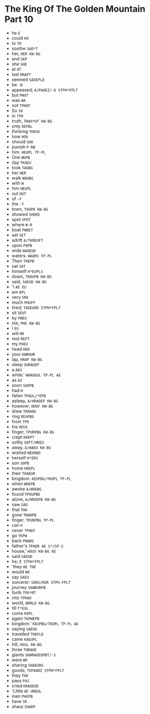 # The King Of The Golden Mountain Part 10

* he `E`
* could `KO`
* to `TO`
* soothe `SAO*T`
* her, `HER KW-BG`
* and `SKP`
* she `SHE`
* at `AT`
* last `HRAFT`
* seemed `SAOEPLD`
* be `-B`
* appeased; `A/PAOEZ/-D STPH*FPLT`
* but `PWUT`
* was `WA`
* not `TPHOT`
* So `SO`
* in `TPH`
* truth, `TRAO*UT KW-BG`
* only `OEPBL`
* thinking `THEUG`
* how `HOU`
* should `SHO`
* punish `P-RB`
* him. `HEUPL TP-PL`
* One `WUPB`
* day `TKAEU`
* took `TAOBG`
* her `HER`
* walk `WAUBG`
* with `W`
* him `HEUPL`
* out `OUT`
* of `-F`
* the `-T`
* town, `TOUPB KW-BG`
* showed `SHOED`
* spot `SPOT`
* where `W-R`
* boat `PWOET`
* set `SET`
* adrift `A/TKREUFT`
* upon `POPB`
* wide `WAOEUD`
* waters. `WAURS TP-PL`
* Then `THEPB`
* sat `SAT`
* himself `H*EUPLS`
* down, `TKOUPB KW-BG`
* said, `SAEUD KW-BG`
* 'I `AE EU`
* am `APL`
* very `SRE`
* much `PHUFP`
* tired; `TAOEURD STPH*FPLT`
* sit `SEUT`
* by `PWEU`
* me, `PHE KW-BG`
* I `EU`
* will `HR`
* rest `REFT`
* my `PHEU`
* head `HED`
* your `KWROUR`
* lap, `HRAP KW-BG`
* sleep `SHRAOEP`
* a `AEU`
* while.' `WHAOEUL TP-PL AE`
* as `AZ`
* soon `SAOPB`
* had `H`
* fallen `TPAUL/*EPB`
* asleep, `A/HRAOEP KW-BG`
* however, `HOUF KW-BG`
* drew `TKRAOU`
* ring `REUPBG`
* from `TPR`
* his `HEUS`
* finger, `TPURPBG KW-BG`
* crept `KREPT`
* softly `SOFT/HREU`
* away, `A/WAEU KW-BG`
* wished `WEURBD`
* herself `H*ERS`
* son `SOPB`
* home `HOEPL`
* their `THAEUR`
* kingdom. `KEUPBG/TKOPL TP-PL`
* when `WHEPB`
* awoke `A/WOEBG`
* found `TPOUPBD`
* alone, `A/HROEPB KW-BG`
* saw `SAU`
* that `THA`
* gone `TKWOPB`
* finger. `TPURPBG TP-PL`
* can `K`
* never `TPHEF`
* go `TKPW`
* back `PWABG`
* father's `TPAER AE S*/SP-S`
* house,' `HOUS KW-BG AE`
* said `SAEUD`
* he; `E STPH*FPLT`
* 'they `AE THE`
* would `WO`
* say `SAEU`
* sorcerer: `SORS/ROR STPH-FPLT`
* journey `SKWRURPB`
* forth `TPO*RT`
* into `TPHAO`
* world, `WORLD KW-BG`
* till `T*EUL`
* come `KOPL`
* again `TKPWEPB`
* kingdom.' `KEUPBG/TKOPL TP-PL AE`
* saying `SAEUG`
* travelled `TRAFLD`
* came `KAEUPL`
* hill, `HEUL KW-BG`
* three `THRAOE`
* giants `SKWRAOEUPBT/-S`
* were `WR`
* sharing `SHAEURG`
* goods; `TKPAODZ STPH*FPLT`
* they `THE`
* pass `PAS`
* cried `KRAOEUD`
* 'Little `AE HREUL`
* men `PHEPB`
* have `SR`
* sharp `SHARP`
